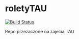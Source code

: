 # roletyTAU
[![Build Status](https://travis-ci.org/Avarice111/roletyTAU.svg?branch=master)](https://travis-ci.org/pantadeusz/tau-dzienne)

Repo przezaczone na zajecia TAU